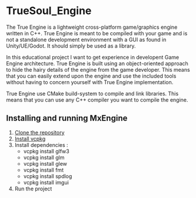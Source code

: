 # TrueSoul_Engine

The True Engine is a lightweight cross-platform game/graphics engine written in C++.
True Engine is meant to be compiled with your game and is not a standalone development environment with a GUI as found in Unity/UE/Godot. 
It should simply be used as a library.

In this educational project I want to get experience in developent Game Engine architecture.
True Engine is built using an object-oriented approach to hide the hairy details of the engine from the game developer. 
This means that you can easily extend upon the engine and use the included tools without having to concern yourself with True Engine implementation.

True Engine use CMake build-system to compile and link libraries. 
This means that you can use any C++ compiler you want to compile the engine.

## Installing and running MxEngine
1. [Clone the repository](https://github.com/ansa-sequence/TrueSoul_Engine)
2. [Install vcpkg](https://vcpkg.io/en/index.html)
3. Install dependencies :
    - vcpkg install glfw3
    - vcpkg install glm
    - vcpkg install glew
    - vcpkg install fmt
    - vcpkg install spdlog
    - vcpkg install imgui
4. Run the project
